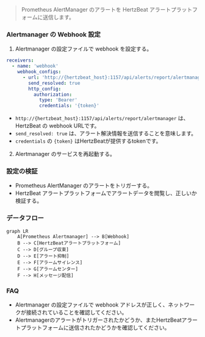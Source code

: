 > Prometheus AlertManager のアラートを HertzBeat アラートプラットフォームに送信します。

### Alertmanager の Webhook 設定

1. Alertmanager の設定ファイルで webhook を設定する。

```yaml
receivers:
  - name: 'webhook'
    webhook_configs:
      - url: 'http://{hertzbeat_host}:1157/api/alerts/report/alertmanager'
        send_resolved: true
        http_config:
          authorization: 
            type: 'Bearer'
            credentials: '{token}'
```

- `http://{hertzbeat_host}:1157/api/alerts/report/alertmanager` は、HertzBeat の webhook URLです。
- `send_resolved: true` は、アラート解決情報を送信することを意味します。
- `credentials` の `{token}` はHertzBeatが提供するtokenです。

2. Alertmanager のサービスを再起動する。

### 設定の検証

- Prometheus AlertManager のアラートをトリガーする。
- HertzBeat アラートプラットフォームでアラートデータを閲覧し、正しいか検証する。

### データフロー

```mermaid
graph LR
    A[Prometheus Alertmanager] --> B[Webhook]
    B --> C[HertzBeatアラートプラットフォーム]
    C --> D[グループ収束]
    D --> E[アラート抑制]
    E --> F[アラームサイレンス]
    F --> G[アラームセンター]
    F --> H[メッセージ配信]
```

### FAQ

- Alertmanager の設定ファイルで webhook アドレスが正しく、ネットワークが接続されていることを確認してください。
- Alertmanagerのアラートがトリガーされたかどうか、またHertzBeatアラートプラットフォームに送信されたかどうかを確認してください。
